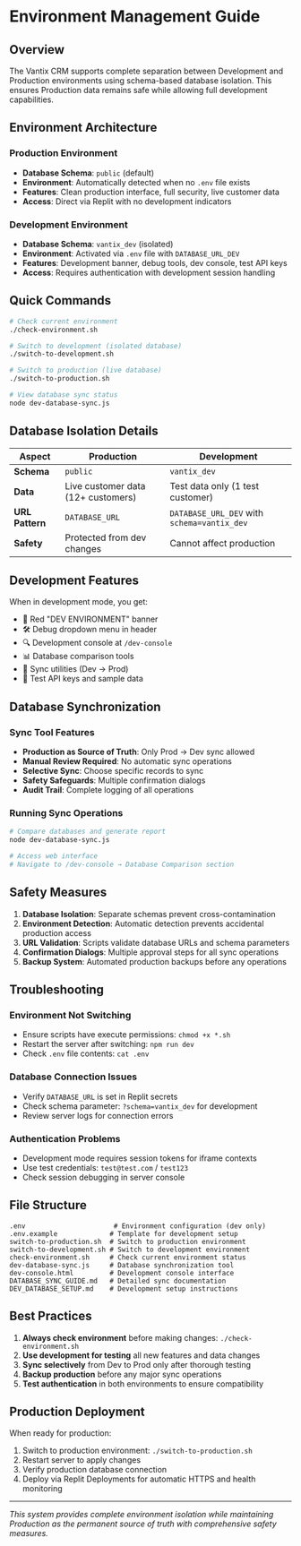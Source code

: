 # Environment Management Guide

## Overview

The Vantix CRM supports complete separation between Development and Production environments using schema-based database isolation. This ensures Production data remains safe while allowing full development capabilities.

## Environment Architecture

### Production Environment
- **Database Schema**: `public` (default)
- **Environment**: Automatically detected when no `.env` file exists
- **Features**: Clean production interface, full security, live customer data
- **Access**: Direct via Replit with no development indicators

### Development Environment  
- **Database Schema**: `vantix_dev` (isolated)
- **Environment**: Activated via `.env` file with `DATABASE_URL_DEV`
- **Features**: Development banner, debug tools, dev console, test API keys
- **Access**: Requires authentication with development session handling

## Quick Commands

```bash
# Check current environment
./check-environment.sh

# Switch to development (isolated database)
./switch-to-development.sh

# Switch to production (live database)
./switch-to-production.sh

# View database sync status
node dev-database-sync.js
```

## Database Isolation Details

| Aspect | Production | Development |
|--------|------------|-------------|
| **Schema** | `public` | `vantix_dev` |
| **Data** | Live customer data (12+ customers) | Test data only (1 test customer) |
| **URL Pattern** | `DATABASE_URL` | `DATABASE_URL_DEV` with `schema=vantix_dev` |
| **Safety** | Protected from dev changes | Cannot affect production |

## Development Features

When in development mode, you get:
- 🚧 Red "DEV ENVIRONMENT" banner
- 🛠️ Debug dropdown menu in header
- 🔍 Development console at `/dev-console`
- 📊 Database comparison tools
- 🔄 Sync utilities (Dev → Prod)
- 🧪 Test API keys and sample data

## Database Synchronization

### Sync Tool Features
- **Production as Source of Truth**: Only Prod → Dev sync allowed
- **Manual Review Required**: No automatic sync operations
- **Selective Sync**: Choose specific records to sync
- **Safety Safeguards**: Multiple confirmation dialogs
- **Audit Trail**: Complete logging of all operations

### Running Sync Operations
```bash
# Compare databases and generate report
node dev-database-sync.js

# Access web interface
# Navigate to /dev-console → Database Comparison section
```

## Safety Measures

1. **Database Isolation**: Separate schemas prevent cross-contamination
2. **Environment Detection**: Automatic detection prevents accidental production access
3. **URL Validation**: Scripts validate database URLs and schema parameters
4. **Confirmation Dialogs**: Multiple approval steps for all sync operations
5. **Backup System**: Automated production backups before any operations

## Troubleshooting

### Environment Not Switching
- Ensure scripts have execute permissions: `chmod +x *.sh`
- Restart the server after switching: `npm run dev`
- Check `.env` file contents: `cat .env`

### Database Connection Issues
- Verify `DATABASE_URL` is set in Replit secrets
- Check schema parameter: `?schema=vantix_dev` for development
- Review server logs for connection errors

### Authentication Problems
- Development mode requires session tokens for iframe contexts
- Use test credentials: `test@test.com` / `test123`
- Check session debugging in server console

## File Structure

```
.env                      # Environment configuration (dev only)
.env.example             # Template for development setup
switch-to-production.sh  # Switch to production environment
switch-to-development.sh # Switch to development environment  
check-environment.sh     # Check current environment status
dev-database-sync.js     # Database synchronization tool
dev-console.html         # Development console interface
DATABASE_SYNC_GUIDE.md   # Detailed sync documentation
DEV_DATABASE_SETUP.md    # Development setup instructions
```

## Best Practices

1. **Always check environment** before making changes: `./check-environment.sh`
2. **Use development for testing** all new features and data changes
3. **Sync selectively** from Dev to Prod only after thorough testing
4. **Backup production** before any major sync operations
5. **Test authentication** in both environments to ensure compatibility

## Production Deployment

When ready for production:
1. Switch to production environment: `./switch-to-production.sh`
2. Restart server to apply changes
3. Verify production database connection
4. Deploy via Replit Deployments for automatic HTTPS and health monitoring

---

*This system provides complete environment isolation while maintaining Production as the permanent source of truth with comprehensive safety measures.*